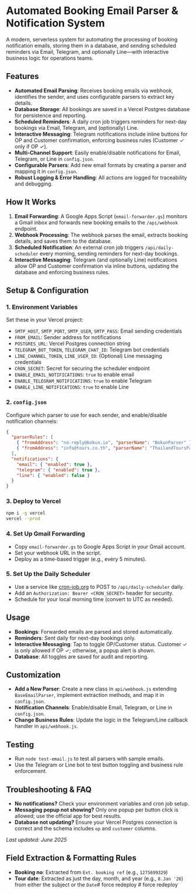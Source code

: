 # Automated Booking Email Parser & Notification System

A modern, serverless system for automating the processing of booking notification emails, storing them in a database, and sending scheduled reminders via Email, Telegram, and optionally Line—with interactive business logic for operations teams.

## Features

- **Automated Email Parsing**: Receives booking emails via webhook, identifies the sender, and uses configurable parsers to extract key details.
- **Database Storage**: All bookings are saved in a Vercel Postgres database for persistence and reporting.
- **Scheduled Reminders**: A daily cron job triggers reminders for next-day bookings via Email, Telegram, and (optionally) Line.
- **Interactive Messaging**: Telegram notifications include inline buttons for OP and Customer confirmation, enforcing business rules (Customer ✓ only if OP ✓).
- **Multi-Channel Support**: Easily enable/disable notifications for Email, Telegram, or Line in `config.json`.
- **Configurable Parsers**: Add new email formats by creating a parser and mapping it in `config.json`.
- **Robust Logging & Error Handling**: All actions are logged for traceability and debugging.

## How It Works

1. **Email Forwarding**: A Google Apps Script (`email-forwarder.gs`) monitors a Gmail inbox and forwards new booking emails to the `/api/webhook` endpoint.
2. **Webhook Processing**: The webhook parses the email, extracts booking details, and saves them to the database.
3. **Scheduled Notification**: An external cron job triggers `/api/daily-scheduler` every morning, sending reminders for next-day bookings.
4. **Interactive Messaging**: Telegram (and optionally Line) notifications allow OP and Customer confirmation via inline buttons, updating the database and enforcing business rules.

## Setup & Configuration

### 1. Environment Variables
Set these in your Vercel project:
- `SMTP_HOST`, `SMTP_PORT`, `SMTP_USER`, `SMTP_PASS`: Email sending credentials
- `FROM_EMAIL`: Sender address for notifications
- `POSTGRES_URL`: Vercel Postgres connection string
- `TELEGRAM_BOT_TOKEN`, `TELEGRAM_CHAT_ID`: Telegram bot credentials
- `LINE_CHANNEL_TOKEN`, `LINE_USER_ID`: (Optional) Line messaging credentials
- `CRON_SECRET`: Secret for securing the scheduler endpoint
- `ENABLE_EMAIL_NOTIFICATIONS`: `true` to enable email
- `ENABLE_TELEGRAM_NOTIFICATIONS`: `true` to enable Telegram
- `ENABLE_LINE_NOTIFICATIONS`: `true` to enable Line

### 2. `config.json`
Configure which parser to use for each sender, and enable/disable notification channels:
```json
{
  "parserRules": [
    { "fromAddress": "no-reply@bokun.io", "parserName": "BokunParser" },
    { "fromAddress": "info@tours.co.th", "parserName": "ThailandToursParser" }
  ],
  "notifications": {
    "email": { "enabled": true },
    "telegram": { "enabled": true },
    "line": { "enabled": false }
  }
}
```

### 3. Deploy to Vercel
```bash
npm i -g vercel
vercel --prod
```

### 4. Set Up Gmail Forwarding
- Copy `email-forwarder.gs` to Google Apps Script in your Gmail account.
- Set your webhook URL in the script.
- Deploy as a time-based trigger (e.g., every 5 minutes).

### 5. Set Up the Daily Scheduler
- Use a service like [cron-job.org](https://cron-job.org/) to POST to `/api/daily-scheduler` daily.
- Add an `Authorization: Bearer <CRON_SECRET>` header for security.
- Schedule for your local morning time (convert to UTC as needed).

## Usage
- **Bookings**: Forwarded emails are parsed and stored automatically.
- **Reminders**: Sent daily for next-day bookings only.
- **Interactive Messaging**: Tap to toggle OP/Customer status. Customer ✓ is only allowed if OP ✓; otherwise, a popup alert is shown.
- **Database**: All toggles are saved for audit and reporting.

## Customization
- **Add a New Parser**: Create a new class in `api/webhook.js` extending `BaseEmailParser`, implement extraction methods, and map it in `config.json`.
- **Notification Channels**: Enable/disable Email, Telegram, or Line in `config.json`.
- **Change Business Rules**: Update the logic in the Telegram/Line callback handler in `api/webhook.js`.

## Testing
- Run `node test-email.js` to test all parsers with sample emails.
- Use the Telegram or Line bot to test button toggling and business rule enforcement.

## Troubleshooting & FAQ
- **No notifications?** Check your environment variables and cron job setup.
- **Messaging popup not showing?** Only one popup per button click is allowed; use the official app for best results.
- **Database not updating?** Ensure your Vercel Postgres connection is correct and the schema includes `op` and `customer` columns.

*Last updated: June 2025*

## Field Extraction & Formatting Rules

- **Booking no**: Extracted from `Ext. booking ref` (e.g., `1275699329`)
- **Tour date**: Extracted as just the day, month, and year (e.g., `8.Jan '26`) from either the subject or the `Date`#   f o r c e   r e d e p l o y     
 
 #   f o r c e   r e d e p l o y 
 
 